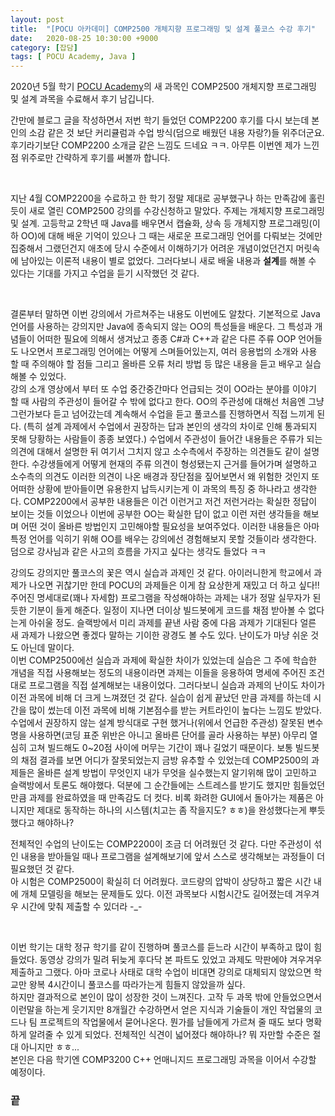 ```yaml
---
layout: post
title:  "[POCU 아카데미] COMP2500 개체지향 프로그래밍 및 설계 풀코스 수강 후기"
date:   2020-08-25 10:30:00 +9000
category: [잡담]
tags: [ POCU Academy, Java ]
---
```


2020년 5월 학기 [POCU Academy](https://pocu.academy/ko)의 새 과목인 COMP2500 개체지향 프로그래밍 및 설계 과목을 수료해서 후기 남깁니다.   

간만에 블로그 글을 작성하면서 저번 학기 들었던 COMP2200 후기를 다시 보는데 본인의 소감 같은 것 보단 커리큘럼과 수업 방식(덤으로 배웠던 내용 자랑?)들 위주더군요. 후기라기보단 COMP2200 소개글 같은 느낌도 드네요 ㅋㅋ. 아무튼 이번엔 제가 느낀점 위주로만 간략하게 후기를 써볼까 합니다.

<br>

지난 4월 COMP2200을 수료하고 한 학기 정말 제대로 공부했구나 하는 만족감에 홀린듯이 새로 열린 COMP2500 강의를 수강신청하고 말았다. 주제는 개체지향 프로그래밍 및 설계. 고등학교 2학년 때 Java를 배우면서 캡슐화, 상속 등 개체지향 프로그래밍(이하 OO)에 대해 배운 기억이 있으나 그 때는 새로운 프로그래밍 언어를 다뤄보는 것에만 집중해서 그랬던건지 애초에 당시 수준에서 이해하기가 어려운 개념이었던건지 머릿속에 남아있는 이론적 내용이 별로 없었다. 그러다보니 새로 배울 내용과 **설계**를 해볼 수 있다는 기대를 가지고 수업을 듣기 시작했던 것 같다.

<br>

결론부터 말하면 이번 강의에서 가르쳐주는 내용도 이번에도 알찼다. 기본적으로 Java 언어를 사용하는 강의지만 Java에 종속되지 않는 OO의 특성들을 배운다. 그 특성과 개념들이 어떠한 필요에 의해서 생겨났고 종종 C#과 C++과 같은 다른 주류 OOP 언어들도 나오면서 프로그래밍 언어에는 어떻게 스며들어있는지, 여러 응용법의 소개와 사용 할 때 주의해야 할 점들 그리고 올바른 오류 처리 방법 등 많은 내용을 듣고 배우고 실습 해볼 수 있었다.   
강의 소개 영상에서 부터 또 수업 중간중간마다 언급되는 것이 OO라는 분야를 이야기 할 때 사람의 주관성이 들어갈 수 밖에 없다고 한다. OO의 주관성에 대해선 처음엔 그냥 그런가보다 듣고 넘어갔는데 계속해서 수업을 듣고 풀코스를 진행하면서 직접 느끼게 된다. (특히 설계 과제에서 수업에서 권장하는 답과 본인의 생각의 차이로 인해 통과되지 못해 당황하는 사람들이 종종 보였다.) 수업에서 주관성이 들어간 내용들은 주류가 되는 의견에 대해서 설명한 뒤 여기서 그치지 않고 소수측에서 주장하는 의견들도 같이 설명한다. 수강생들에게 어떻게 현재의 주류 의견이 형성됐는지 근거를 들어가며 설명하고 소수측의 의견도 이러한 의견이 나온 배경과 장단점을 짚어보면서 왜 위험한 것인지 또 어떠한 상황에 받아들이면 유용한지 납득시키는게 이 과목의 특징 중 하나라고 생각한다. COMP2200에서 공부한 내용들은 이건 이런거고 저건 저런거라는 확실한 정답이 보이는 것들 이었으나 이번에 공부한 OO는 확실한 답이 없고 이런 저런 생각들을 해보며 어떤 것이 올바른 방법인지 고민해야할 필요성을 보여주었다. 이러한 내용들은 아마 특정 언어를 익히기 위해 OO를 배우는 강의에선 경험해보지 못할 것들이라 생각한다. 덤으로 강사님과 같은 사고의 흐름을 가지고 싶다는 생각도 들었다 ㅋㅋ

강의도 강의지만 풀코스의 꽃은 역시 실습과 과제인 것 같다. 아이러니한게 학교에서 과제가 나오면 귀찮기만 한데 POCU의 과제들은 이게 참 요상한게 재밌고 더 하고 싶다!! 주어진 명세대로(꽤나 자세함) 프로그램을 작성해야하는 과제는 내가 정말 실무자가 된 듯한 기분이 들게 해준다. 일정이 지나면 더이상 빌드봇에게 코드를 채점 받아볼 수 없다는게 아쉬울 정도. 슬랙방에서 미리 과제를 끝낸 사람 중에 다음 과제가 기대된다 얼른 새 과제가 나왔으면 좋겠다 말하는 기이한 광경도 볼 수도 있다. 난이도가 마냥 쉬운 것도 아닌데 말이다.   
이번 COMP2500에선 실습과 과제에 확실한 차이가 있었는데 실습은 그 주에 학습한 개념을 직접 사용해보는 정도의 내용이라면 과제는 이들을 응용하여 명세에 주어진 조건대로 프로그램을 직접 설계해보는 내용이었다. 그러다보니 실습과 과제의 난이도 차이가 이전 과목에 비해 더 크게 느껴졌던 것 같다. 실습이 쉽게 끝났던 만큼 과제를 하는데 시간을 많이 썼는데 이전 과목에 비해 기본점수를 받는 커트라인이 높다는 느낌도 받았다. 수업에서 권장하지 않는 설계 방식대로 구현 했거나(위에서 언급한 주관성) 잘못된 변수명을 사용하면(코딩 표준 위반은 아니고 올바른 단어를 골라 사용하는 부분) 아무리 열심히 고쳐 빌드해도 0~20점 사이에 머무는 기간이 꽤나 길었기 때문이다. 보통 빌드봇의 채점 결과를 보면 어디가 잘못되었는지 금방 유추할 수 있었는데 COMP2500의 과제들은 올바른 설계 방법이 무엇인지 내가 무엇을 실수했는지 알기위해 많이 고민하고 슬랙방에서 토론도 해야했다. 덕분에 그 순간들에는 스트레스를 받기도 했지만 힘들었던 만큼 과제를 완료하였을 때 만족감도 더 컷다. 비록 화려한 GUI에서 돌아가는 제품은 아니지만 제대로 동작하는 하나의 시스템(치고는 좀 작을지도? ㅎㅎ)을 완성했다는게 뿌듯했다고 해야하나?   

전체적인 수업의 난이도는 COMP2200이 조금 더 어려웠던 것 같다. 다만 주관성이 섞인 내용을 받아들일 때나 프로그램을 설계해보기에 앞서 스스로 생각해보는 과정들이 더 필요했던 것 같다.   
아 시험은 COMP2500이 확실히 더 어려웠다. 코드량의 압박이 상당하고 짧은 시간 내에 개체 모델링을 해보는 문제들도 있다. 이전 과목보다 시험시간도 길어졌는데 겨우겨우 시간에 맞춰 제출할 수 있더라 -_-


<br>

이번 학기는 대학 정규 학기를 같이 진행하며 풀코스를 듣느라 시간이 부족하고 많이 힘들었다. 동영상 강의가 밀려 뒤늦게 후다닥 본 파트도 있었고 과제도 막판에야 겨우겨우 제출하고 그랬다. 아마 코로나 사태로 대학 수업이 비대면 강의로 대체되지 않았으면 학교만 왕복 4시간이니 풀코스를 따라가는게 힘들지 않았을까 싶다.   
하지만 결과적으로 본인이 많이 성장한 것이 느껴진다. 고작 두 과목 밖에 안들었으면서 이런말을 하는게 웃기지만 8개월간 수강하면서 얻은 지식과 기술들이 개인 작업물의 코드나 팀 프로젝트의 작업물에서 묻어나온다. 뭔가를 남들에게 가르쳐 줄 때도 보다 명확하게 알려줄 수 있게 되었다. 전체적인 식견이 넓어졌다 해야하나? 뭐 자만할 수준은 절대 아니지만 ㅎㅎ...   
본인은 다음 학기엔 COMP3200 C++ 언매니지드 프로그래밍 과목을 이어서 수강할 예정이다.


### 끝